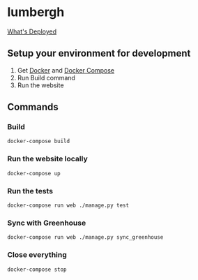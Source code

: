# lumbergh

[What's Deployed](https://whatsdeployed.io/s-c4g)

## Setup your environment for development

1. Get [Docker](https://www.docker.com/) and [Docker Compose](https://docs.docker.com/compose/)
2. Run Build command
3. Run the website

## Commands

### Build

```shell
docker-compose build
```

### Run the website locally
```shell
docker-compose up
```

### Run the tests

```shell
docker-compose run web ./manage.py test
```

### Sync with Greenhouse

```shell
docker-compose run web ./manage.py sync_greenhouse
```

### Close everything
```shell
docker-compose stop
```
